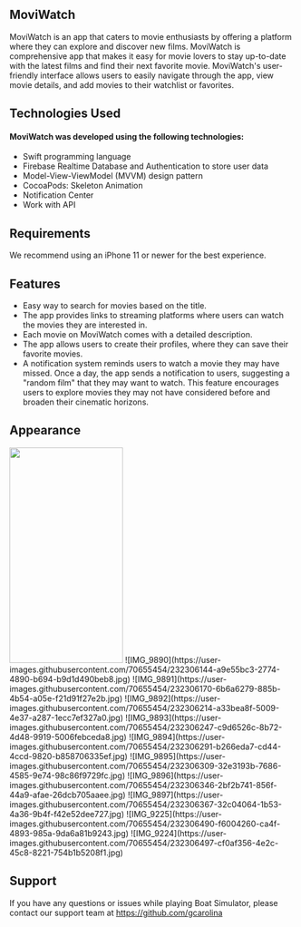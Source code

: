 ## MoviWatch
MoviWatch is an app that caters to movie enthusiasts by offering a platform where they can explore and discover new films. MoviWatch is comprehensive app that makes it easy for movie lovers to stay up-to-date with the latest films and find their next favorite movie. MoviWatch's user-friendly interface allows users to easily navigate through the app, view movie details, and add movies to their watchlist or favorites.

## Technologies Used
#### MoviWatch was developed using the following technologies:
- Swift programming language
- Firebase Realtime Database and Authentication to store user data
- Model-View-ViewModel (MVVM) design pattern
- CocoaPods: Skeleton Animation
- Notification Center
- Work with API

## Requirements
We recommend using an iPhone 11 or newer for the best experience.

## Features
- Easy way to search for movies based on the title.
- The app provides links to streaming platforms where users can watch the movies they are interested in.
- Each movie on MoviWatch comes with a detailed description.
- The app allows users to create their profiles, where they can save their favorite movies.
- A notification system reminds users to watch a movie they may have missed. Once a day, the app sends a notification to users, suggesting a "random film" that they may want to watch. This feature encourages users to explore movies they may not have considered before and broaden their cinematic horizons.

## Appearance
<img src="https://user-images.githubusercontent.com/70655454/232306144-a9e55bc3-2774-4890-b694-b9d1d490beb8.jpg" width="200" height="380">
![IMG_9890](https://user-images.githubusercontent.com/70655454/232306144-a9e55bc3-2774-4890-b694-b9d1d490beb8.jpg)
![IMG_9891](https://user-images.githubusercontent.com/70655454/232306170-6b6a6279-885b-4b54-a05e-f21d91f27e2b.jpg)
![IMG_9892](https://user-images.githubusercontent.com/70655454/232306214-a33bea8f-5009-4e37-a287-1ecc7ef327a0.jpg)
![IMG_9893](https://user-images.githubusercontent.com/70655454/232306247-c9d6526c-8b72-4d48-9919-5006febceda8.jpg)
![IMG_9894](https://user-images.githubusercontent.com/70655454/232306291-b266eda7-cd44-4ccd-9820-b858706335ef.jpg)
![IMG_9895](https://user-images.githubusercontent.com/70655454/232306309-32e3193b-7686-4585-9e74-98c86f9729fc.jpg)
![IMG_9896](https://user-images.githubusercontent.com/70655454/232306346-2bf2b741-856f-44a9-afae-26dcb705aaee.jpg)
![IMG_9897](https://user-images.githubusercontent.com/70655454/232306367-32c04064-1b53-4a36-9b4f-f42e52dee727.jpg)
![IMG_9225](https://user-images.githubusercontent.com/70655454/232306490-f6004260-ca4f-4893-985a-9da6a81b9243.jpg)
![IMG_9224](https://user-images.githubusercontent.com/70655454/232306497-cf0af356-4e2c-45c8-8221-754b1b5208f1.jpg)

## Support
If you have any questions or issues while playing Boat Simulator, please contact our support team at https://github.com/gcarolina
